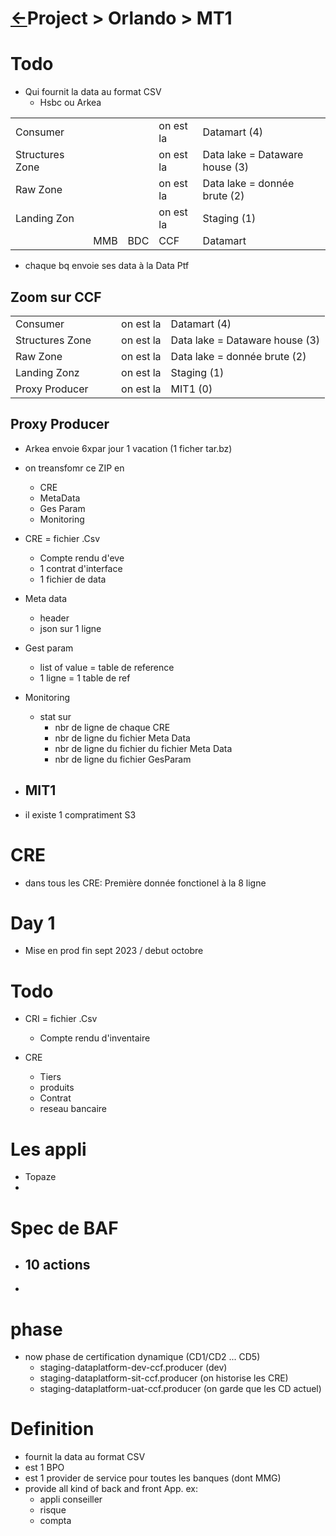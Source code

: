 <head><link rel="stylesheet" href="../../md.css"/></head>

# [&larr;][Repo_Readme]Project > Orlando > MT1


[//]: #(Reference)
[Repo_Readme]:    ./README.md






# Todo

- Qui fournit la data au format CSV
  - Hsbc ou Arkea







||||||
|-|-|-|-|-|
|Consumer|||on est la|Datamart (4)
|Structures Zone|||on est la|Data lake = Dataware house (3)
|Raw Zone|||on est la|Data lake = donnée brute (2)
|Landing Zon|||on est la|Staging (1)
||MMB|BDC|CCF|Datamart

- chaque bq envoie ses data à la Data Ptf

## Zoom sur CCF

||||||
|-|-|-|-|-|
|Consumer|||on est la|Datamart (4)
|Structures Zone|||on est la|Data lake = Dataware house (3)
|Raw Zone|||on est la|Data lake = donnée brute (2)
|Landing Zonz|||on est la|Staging (1)
|Proxy Producer|||on est la|MIT1 (0)


 ## Proxy Producer
 - Arkea envoie 6xpar jour 1 vacation (1 ficher tar.bz)
 - on treansfomr ce ZIP en 
   - CRE
   - MetaData
   - Ges Param
   - Monitoring

 - CRE = fichier .Csv
   - Compte rendu d'eve
   - 1 contrat d'interface
   - 1 fichier de data
 - Meta data
   - header 
   - json sur 1 ligne
 - Gest param
   - list of value = table de reference
   - 1 ligne = 1 table de ref
 - Monitoring
   - stat sur 
     - nbr de ligne de chaque CRE
     - nbr de ligne du fichier Meta Data
     - nbr de ligne du fichier du fichier Meta Data
     - nbr de ligne du fichier GesParam
- MIT1
  - 



- il existe 1 compratiment S3 

# CRE
- dans tous les CRE: Première donnée fonctionel à la 8 ligne


# Day 1
- Mise en prod fin sept 2023 / debut octobre


# Todo 
 - CRI = fichier .Csv
   - Compte rendu d'inventaire

- CRE
  - Tiers
  - produits
  - Contrat
  - reseau bancaire



# Les appli
- Topaze
- 
# Spec de BAF
- 10 actions
  - 
- 

# phase
- now phase de certification dynamique  (CD1/CD2 ... CD5)
  - staging-dataplatform-dev-ccf.producer (dev)
  - staging-dataplatform-sit-ccf.producer (on historise les CRE) 
  - staging-dataplatform-uat-ccf.producer (on garde que les CD actuel)



# Definition

- fournit la data au format CSV
- est 1 BPO
- est 1 provider de service pour toutes les banques (dont MMG)
- provide all kind of back and front App. ex:
  - appli conseiller
  - risque
  - compta
